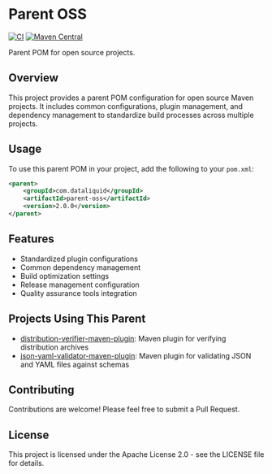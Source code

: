 # Parent OSS

[![CI](https://github.com/dataliquid/parent-oss/actions/workflows/ci.yml/badge.svg)](https://github.com/dataliquid/parent-oss/actions/workflows/ci.yml)
[![Maven Central](https://maven-badges.herokuapp.com/maven-central/com.dataliquid/parent-oss/badge.svg)](https://maven-badges.herokuapp.com/maven-central/com.dataliquid/parent-oss)

Parent POM for open source projects.

## Overview

This project provides a parent POM configuration for open source Maven projects. It includes common configurations, plugin management, and dependency management to standardize build processes across multiple projects.

## Usage

To use this parent POM in your project, add the following to your `pom.xml`:

```xml
<parent>
    <groupId>com.dataliquid</groupId>
    <artifactId>parent-oss</artifactId>
    <version>2.0.0</version>
</parent>
```

## Features

- Standardized plugin configurations
- Common dependency management
- Build optimization settings
- Release management configuration
- Quality assurance tools integration

## Projects Using This Parent

- [distribution-verifier-maven-plugin](distribution-verifier-maven-plugin/): Maven plugin for verifying distribution archives
- [json-yaml-validator-maven-plugin](json-yaml-validator-maven-plugin/): Maven plugin for validating JSON and YAML files against schemas

## Contributing

Contributions are welcome! Please feel free to submit a Pull Request.

## License

This project is licensed under the Apache License 2.0 - see the LICENSE file for details.